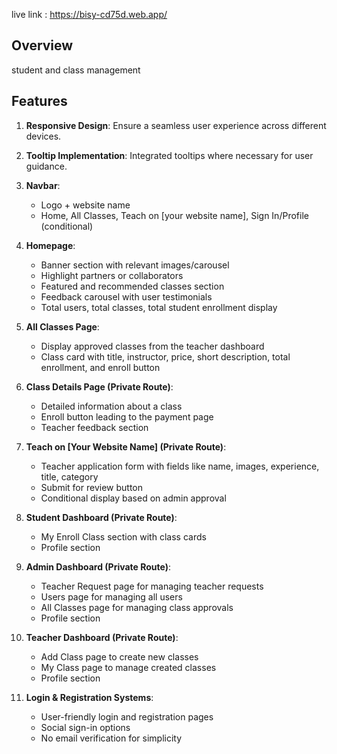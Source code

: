 live link : https://bisy-cd75d.web.app/
 ## Overview

student and class management

 ## Features

1. **Responsive Design**: Ensure a seamless user experience across different devices.

2. **Tooltip Implementation**: Integrated tooltips where necessary for user guidance.

3. **Navbar**:
   - Logo + website name
   - Home, All Classes, Teach on [your website name], Sign In/Profile (conditional)

4. **Homepage**:
   - Banner section with relevant images/carousel
   - Highlight partners or collaborators
   - Featured and recommended classes section
   - Feedback carousel with user testimonials
   - Total users, total classes, total student enrollment display

5. **All Classes Page**:
   - Display approved classes from the teacher dashboard
   - Class card with title, instructor, price, short description, total enrollment, and enroll button

6. **Class Details Page (Private Route)**:
   - Detailed information about a class
   - Enroll button leading to the payment page
   - Teacher feedback section

7. **Teach on [Your Website Name] (Private Route)**:
   - Teacher application form with fields like name, images, experience, title, category
   - Submit for review button
   - Conditional display based on admin approval

8. **Student Dashboard (Private Route)**:
   - My Enroll Class section with class cards
   - Profile section

9. **Admin Dashboard (Private Route)**:
   - Teacher Request page for managing teacher requests
   - Users page for managing all users
   - All Classes page for managing class approvals
   - Profile section

10. **Teacher Dashboard (Private Route)**:
    - Add Class page to create new classes
    - My Class page to manage created classes
    - Profile section

11. **Login & Registration Systems**:
    - User-friendly login and registration pages
    - Social sign-in options
    - No email verification for simplicity
